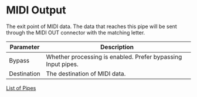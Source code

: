 # MIDI Output

The exit point of MIDI data. The data that reaches this pipe will be sent through the MIDI OUT connector with the matching letter.

| Parameter | Description                    |
| --------- | ------------------------------ |
| Bypass    | Whether processing is enabled. Prefer bypassing Input pipes. |
| Destination | The destination of MIDI data. |

[List of Pipes](index.md#the-list-of-pipes)
